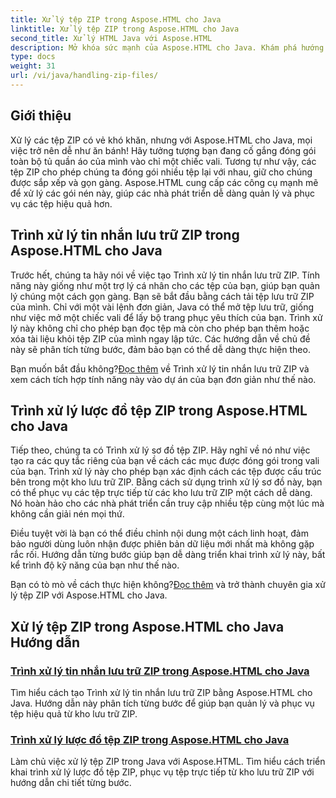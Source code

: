 ```yaml
---
title: Xử lý tệp ZIP trong Aspose.HTML cho Java
linktitle: Xử lý tệp ZIP trong Aspose.HTML cho Java
second_title: Xử lý HTML Java với Aspose.HTML
description: Mở khóa sức mạnh của Aspose.HTML cho Java. Khám phá hướng dẫn về cách xử lý tệp ZIP và tìm hiểu các kỹ thuật cần thiết để quản lý tệp ZIP hiệu quả.
type: docs
weight: 31
url: /vi/java/handling-zip-files/
---
```

## Giới thiệu

Xử lý các tệp ZIP có vẻ khó khăn, nhưng với Aspose.HTML cho Java, mọi việc trở nên dễ như ăn bánh! Hãy tưởng tượng bạn đang cố gắng đóng gói toàn bộ tủ quần áo của mình vào chỉ một chiếc vali. Tương tự như vậy, các tệp ZIP cho phép chúng ta đóng gói nhiều tệp lại với nhau, giữ cho chúng được sắp xếp và gọn gàng. Aspose.HTML cung cấp các công cụ mạnh mẽ để xử lý các gói nén này, giúp các nhà phát triển dễ dàng quản lý và phục vụ các tệp hiệu quả hơn.

## Trình xử lý tin nhắn lưu trữ ZIP trong Aspose.HTML cho Java

Trước hết, chúng ta hãy nói về việc tạo Trình xử lý tin nhắn lưu trữ ZIP. Tính năng này giống như một trợ lý cá nhân cho các tệp của bạn, giúp bạn quản lý chúng một cách gọn gàng. Bạn sẽ bắt đầu bằng cách tải tệp lưu trữ ZIP của mình. Chỉ với một vài lệnh đơn giản, Java có thể mở tệp lưu trữ, giống như việc mở một chiếc vali để lấy bộ trang phục yêu thích của bạn. Trình xử lý này không chỉ cho phép bạn đọc tệp mà còn cho phép bạn thêm hoặc xóa tài liệu khỏi tệp ZIP của mình ngay lập tức. Các hướng dẫn về chủ đề này sẽ phân tích từng bước, đảm bảo bạn có thể dễ dàng thực hiện theo. 

 Bạn muốn bắt đầu không?[Đọc thêm](./zip-archive-message-handler/) về Trình xử lý tin nhắn lưu trữ ZIP và xem cách tích hợp tính năng này vào dự án của bạn đơn giản như thế nào.

## Trình xử lý lược đồ tệp ZIP trong Aspose.HTML cho Java

Tiếp theo, chúng ta có Trình xử lý sơ đồ tệp ZIP. Hãy nghĩ về nó như việc tạo ra các quy tắc riêng của bạn về cách các mục được đóng gói trong vali của bạn. Trình xử lý này cho phép bạn xác định cách các tệp được cấu trúc bên trong một kho lưu trữ ZIP. Bằng cách sử dụng trình xử lý sơ đồ này, bạn có thể phục vụ các tệp trực tiếp từ các kho lưu trữ ZIP một cách dễ dàng. Nó hoàn hảo cho các nhà phát triển cần truy cập nhiều tệp cùng một lúc mà không cần giải nén mọi thứ. 

Điều tuyệt vời là bạn có thể điều chỉnh nội dung một cách linh hoạt, đảm bảo người dùng luôn nhận được phiên bản dữ liệu mới nhất mà không gặp rắc rối. Hướng dẫn từng bước giúp bạn dễ dàng triển khai trình xử lý này, bất kể trình độ kỹ năng của bạn như thế nào. 

 Bạn có tò mò về cách thực hiện không?[Đọc thêm](./zip-file-schema-handler/) và trở thành chuyên gia xử lý tệp ZIP với Aspose.HTML cho Java.

## Xử lý tệp ZIP trong Aspose.HTML cho Java Hướng dẫn
### [Trình xử lý tin nhắn lưu trữ ZIP trong Aspose.HTML cho Java](./zip-archive-message-handler/)
Tìm hiểu cách tạo Trình xử lý tin nhắn lưu trữ ZIP bằng Aspose.HTML cho Java. Hướng dẫn này phân tích từng bước để giúp bạn quản lý và phục vụ tệp hiệu quả từ kho lưu trữ ZIP.
### [Trình xử lý lược đồ tệp ZIP trong Aspose.HTML cho Java](./zip-file-schema-handler/)
Làm chủ việc xử lý tệp ZIP trong Java với Aspose.HTML. Tìm hiểu cách triển khai trình xử lý lược đồ tệp ZIP, phục vụ tệp trực tiếp từ kho lưu trữ ZIP với hướng dẫn chi tiết từng bước.